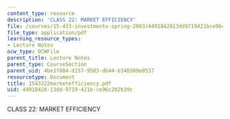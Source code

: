 ```yaml
---
content_type: resource
description: 'CLASS 22: MARKET EFFICIENCY'
file: /courses/15-433-investments-spring-2003/4491842813dd9719421bce96c282b39c_1543322marketefficiency.pdf
file_type: application/pdf
learning_resource_types:
- Lecture Notes
ocw_type: OCWFile
parent_title: Lecture Notes
parent_type: CourseSection
parent_uid: 4be1f884-d157-9503-db44-b340309e0537
resourcetype: Document
title: 1543322marketefficiency.pdf
uid: 44918428-13dd-9719-421b-ce96c282b39c
---
```

CLASS 22: MARKET EFFICIENCY

